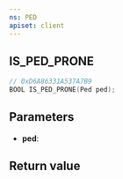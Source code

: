 ```yaml
---
ns: PED
apiset: client
---
```

## IS_PED_PRONE

```c
// 0xD6A86331A537A7B9
BOOL IS_PED_PRONE(Ped ped);
```


## Parameters
* **ped**:

## Return value